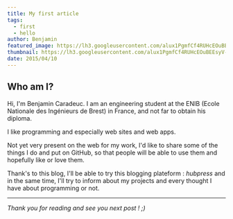 ```yaml
---
title: My first article
tags:
  - first
  - hello
author: Benjamin
featured_image: https://lh3.googleusercontent.com/alux1PgmfCf4RUHcEOuBEEsyV-6P9obbPh0NjddHncF9=w1920-h905-no
thumbnail: https://lh3.googleusercontent.com/alux1PgmfCf4RUHcEOuBEEsyV-6P9obbPh0NjddHncF9=w1920-h905-no
date: 2015/04/10
---
```


## Who am I?

Hi, I'm Benjamin Caradeuc. I am an engineering student at the ENIB (Ecole Nationale des Ingénieurs de Brest) in France, and not far to obtain his diploma.

I like programming and especially web sites and web apps.

Not yet very present on the web for my work, I'd like to share some of the things I do and put on GitHub, so that people will be able to use them and hopefully like or love them.

Thank's to this blog, I'll be able to try this blogging plateform : *hubpress* and in the same time, I'll try to inform about my projects and every thought I have about programming or not.

---

_Thank you for reading and see you next post ! ;)_
